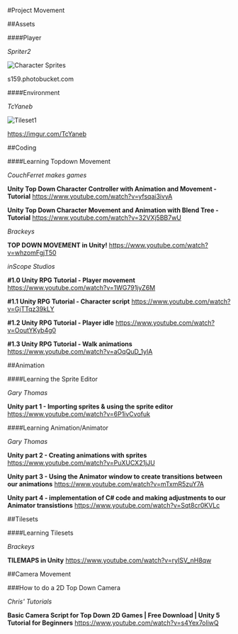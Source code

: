 #Project Movement

##Assets

####Player

*Spriter2*

![Character Sprites](https://i.pinimg.com/564x/fe/74/f3/fe74f323114c04bc5d66cf8090cbbac3.jpg)

s159.photobucket.com

####Environment

*TcYaneb*

![Tileset1](http://i.imgur.com/TcYaneb.png)

https://imgur.com/TcYaneb

##Coding

####Learning Topdown Movement

*CouchFerret makes games*

**Unity Top Down Character Controller with Animation and Movement - Tutorial**
https://www.youtube.com/watch?v=yfsqai3ivyA

**Unity Top Down Character Movement and Animation with Blend Tree - Tutorial**
https://www.youtube.com/watch?v=32VXj5BB7wU

*Brackeys*

**TOP DOWN MOVEMENT in Unity!**
https://www.youtube.com/watch?v=whzomFgjT50

*inScope Studios*

**#1.0 Unity RPG Tutorial - Player movement**
https://www.youtube.com/watch?v=1WG791jyZ6M

**#1.1 Unity RPG Tutorial - Character script**
https://www.youtube.com/watch?v=GjTTqz39kLY

**#1.2 Unity RPG Tutorial - Player idle**
https://www.youtube.com/watch?v=OoutYKyb4g0

**#1.3 Unity RPG Tutorial - Walk animations**
https://www.youtube.com/watch?v=aOqQuD_1ylA

##Animation

####Learning the Sprite Editor

*Gary Thomas*

**Unity part 1 - Importing sprites & using the sprite editor**
https://www.youtube.com/watch?v=6P1ivCvofuk


####Learning Animation/Animator

*Gary Thomas*

**Unity part 2 - Creating animations with sprites**
https://www.youtube.com/watch?v=PuXUCX21jJU

**Unity part 3 - Using the Animator window to create transitions between our animations**
https://www.youtube.com/watch?v=mTxmR5zuY7A

**Unity part 4 - implementation of C# code and making adjustments to our Animator transistions**
https://www.youtube.com/watch?v=Sqt8cr0KVLc

##Tilesets

####Learning Tilesets

*Brackeys*

**TILEMAPS in Unity**
https://www.youtube.com/watch?v=ryISV_nH8qw

##Camera Movement

###How to do a 2D Top Down Camera

*Chris' Tutorials*

**Basic Camera Script for Top Down 2D Games | Free Download | Unity 5 Tutorial for Beginners**
https://www.youtube.com/watch?v=s4Yex7oliwQ
